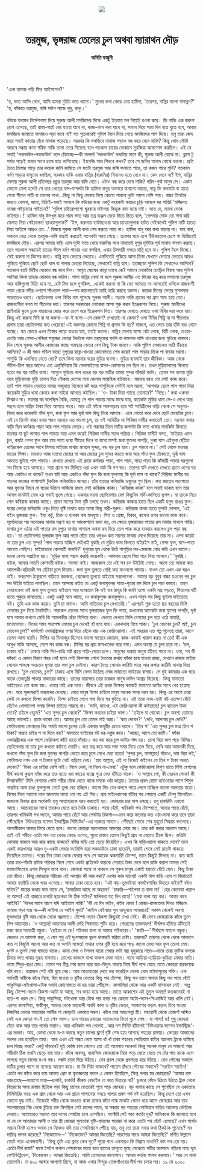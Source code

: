 <div align=center>
<img src=https://images.prothomalo.com/prothomalo-bangla/2021-01/1d75151c-eff9-4e9f-ac28-aebc4618d00f/palo_bangla_og.png />
<br><br>
<h1>তরমুজ, ভৃঙ্গরাজ তেলের চুল অথবা ম্যারাথন দৌড়</h1>
<h4>অদিতি ফাল্গুনী</h4>
<br><br>
</div>

'এলা নামাজ পড়ি ফির আইসপেন?'

'হ, ভাত আন্দি থোন, আসি হামরা দুইটা ভাত খামো।' মুখের কথা কেড়ে নেয় হামিদা, 'তারপর, বান্নির ম্যালা যাবান্নন?' 'হ, ঝাঁকাত তরমুজ, বাঙ্গি সউগ সাজে থুবু, কনুং।'

বউকে যথাযথ নির্দেশনামা দিয়ে সুরুজ আলী মসজিদের দিকে একটু ইতস্তত মন নিয়েই রওনা করে। কি নাকি এক করুনা রোগ এসেছে, তাই রাস্তা-ঘাটে বের হওয়া যাবে না, কাজ-কাম করা যাবে না, সাবান দিয়ে সারা দিন হাত ধুতে হবে, আবার মসজিদে জামাতে নামাজও পড়া যাবে না? গত শুক্রবারেই পুলিশ টহল দিয়ে গেছে মসজিদের পাশ দিয়ে। তবু তারা জেদ করে সবাই কাতার বেঁধে নামাজ পড়েছে। সরকার কি মসজিদে নামাজ পড়াও বন্ধ করে দেবে নাকি? কিন্তু খোদ সৌদি আরবে মক্কায় কাবা শরিফ নাকি তালা মেরে দিয়েছে বলে গতকাল চায়ের দোকানে মুরব্বিরা আফসোস করছিল। এই যে সবাই 'লকডাউন-লকডাউন' বলে চেঁচাচ্ছে—কী আপদ! 'লকডাউন' কথাটার মানে কী, সুরুজ আলী বোঝে না। ক্লাস টু পর্যন্ত পড়েই বাবার সাথে চাষে হাত লাগিয়েছে। ইংরেজি আর শিখবে কখন? তবে সে জমির আবাদ বোঝে ভালো। প্রতি চৈত্রে তিস্তার পাড়ে তার কয়েক কানি জমিতে সে যতটা তরমুজ আর বাঙ্গি ফলাতে পারে, তা কজন পারে শুনি? গতকাল বর্মণ পাড়ার বাসুদেব বলছিল, সরকার নাকি এবার বান্নির (বারুনির) সিনানও হতে দেবে না। কেন দেবে না? ইশ, বান্নির মেলায় সুরুজ আলী প্রতিবছর প্রচুর তরমুজ আর বাঙ্গি বেচে। এটাও বন্ধ করে দেবে নাকি? গরিব-গুর্বা মানুষ সে। একটা কোনো মেলা হলেই সে তার খেতের ফল-ফসলটা কি হামিদা বানুর অবসরে বানানো আচার, নাড়ু কি কদমাটা বা হাতে বোনা শীতল পাটি বা তালের পাখা...কিছু না কিছু মেলায় নিয়ে বেচতে পারলে দুটো পয়সা বেশি পায়। বাচ্চা তিনটার জন্যও খেলনা, জামা, মিঠাই-সদাই আনলে কি বউয়ের জন্য একটু কয়েকটা কাচের চুড়ি আনলে ঘর শান্তি! 'মজ্জিদত নামজ পইড়ব্যার পাইচেন?' 'পুলিশ চাইরোপাশ্যে ঘুরব্যার নাইগচে কিন্তুক বাদা দ্যায় নাই। ভাত দে, ম্যালা ভোক নাইগচে।!' হামিদা বানু উসখুস করে গরম ভাত আর তপ্ত ব্যঞ্জন বেড়ে দিতে দিতে বলে, 'গেলবার মোক তো সাথ করি মেলাত নিয়া গেইচলেন! ছাওয়াগুলাক?' 'ইশ, করুনায় ব্যাটাছাওয়া আর চ্যাংড়াগুলাক হাটত দেইকলেই পুলিশ নাটি হাতত নিয়া আইসে আরও তো...' বিস্ময়ে সুরুজ আলী কথা শেষ করতে পারে না। হামিদা বানু আর কথা বাড়ায় না। যাহ বাবা, সকালে খেত থেকে তরমুজ-বাঙ্গি বাছাই করতেই অনেকটা সময় গেছে। তারপর ঘরে এসে টিউবওয়েল চেপে গা ভিজিয়েই মসজিদে দৌড়। এরপর আবার বাড়ি এসে দুটো ভাত খেয়ে বারুনির পথে নামতেই দুপুর দুইটার সূর্য মাথায় গনগন করছে। তবে গতকাল সন্ধ্যায়ই চায়ের স্টলে বর্মণ পাড়ার ওরা বলছিল, এবার চিলমারী বন্দরে বান্নি হবে না। পুলিশ টহল দিচ্ছে। সেই করুনা না কিসের জন্য। বান্নি হবে ভেতরে ভেতরে। এমনিতেই শুকিয়ে আসা তিস্তা যেখানে ভেতরে ভেতরে আরও শুকিয়ে শুকিয়ে ছোট ছোট খাল বা নালার চেহারা নিয়েছে, সেখানেই বান্নি হবে। হতচ্ছাড়া পুলিশ কি সেখানেও আসিবে? গতকাল হাটে মিষ্টির দোকান বন্ধ করে দিল। অমৃত ঘোষের কান্না দ্যাখে কে? সামনে লোকটার চেংড়ির বিবাহ আর পুলিশ আসিয়া কিনা তাহার দোকান বন্ধ করিল। শালা বান্নির মেলা না হলে সুরুজ আলীর এত দিনের যত্ন করে ফলানো তরমুজ আর বাঙ্গিগুলো বিক্রি হবে না...হাট মিস হলে মুশকিল...একেই করুনা না কি যেন আসতে না-আসতেই ওদিকে রাজবংশী পাড়া থেকে নদীর ওপাশে সাঁওতাল পাড়া—সব জায়গাতেই ত্রাহি ত্রাহি করছে অভাব। কয়েক দিনের ভেতর মুসলমান পাড়াতেও ধরবে। ছোটবেলায় ওলা বিবির নাম শুনেছে সুরুজ আলী। মড়কে নাকি গ্রামের পর গ্রাম সাফ হয়ে যেত। রাজবংশীরা বলত মা শীতলার দয়া। তারপর সরকারের লোকেরা আসা শুরু করল ইঞ্জেকশন নিয়ে। সুরুজ আলীদের প্রাইমারি স্কুলে ঢুকে বাচ্চাদের জোর করে চেপে ধরে ইঞ্জেকশন দিত। তারপর দেখতে দেখতে ওলা বিবির দয়া কমে যায়। কিন্তু এই করুনা বিবি বা মা করুনা—যা-ই বলো—সে কেমন? দেখতেই-বা কেমন? ওলা বিবির শিন্নি বা মা শীতলার প্রসাদ তারা ছোটবেলায় কত খেয়েছে! এই করুনার কোনো শিন্নি বা প্রসাদ কি হয়? যাকগে, এত ভেবে তার হাঁটা বরং থেমে যাচ্ছে। যত জোরে এখন তিস্তার পাড়ে যাওয়া যায়, ততই ভালো। বান্নির মেলায় আসা বেটা লোক, বিটি লোক, চেংড়া-চেংড়ি আর গেন্দা-গেন্দিরা সবুজের ভেতর টকটকে লাল তরমুজের ফালি বা কমলাভ বাঙ্গি খাওয়ার জন্য মুখিয়ে থাকবে। দিন শেষে সুরুজ আলীর কোমরের কাছে গামছার ভেতর বেশ কিছু টাকা জমবে। নাকি পুলিশ সেখানেও লাঠি উঁচায়ে আসিবে? এ কী গজব পড়িল বাহে! দুপুরের রান্না-খাওয়া কোনোমতে শেষ করেই পাল পাড়ার দিকে পা বাড়ায় ময়না। শাশুড়ি কি এমনিতে যেতে দেয়? তবে কিনা ময়নার বরের মুড়ির ব্যবসা। মুড়ির ব্যবসাই তার জীবিকা। আজ থেকে পঁচিশ-ত্রিশ বছর আগেও এত এলুমিনিয়াম কি মেলামাইনের বাসন-কোসনের চল ছিল না। তখন মুড়িয়ালদের কিনতে হতো বড় বড় মাটির ধামা। আগুনে পুড়িয়ে লাল রঙের বড় বড় মাটির ধামায় সুন্দর ঝাঁজরি কাটা। তেমন সব ধামায় মুড়ি ভরে মুড়িয়ালরা মুড়ি চালান দিত নৌকায় দেশের নানা জেলার সাপ্তাহিক হাটবারে। ময়নার বরও তো সেই কাজ করে। তাই পাল পাড়ায় বেড়াতে যাবার অজুহাত হিসেবে ঝট করে শাশুড়িকে সেটাই বলে ময়না, 'আপনার ছেলে পাল পাড়া দিয়া কয়েকটা মুড়ির ধামা কেনার কথা সাইরা আসতে কইছিল।' 'ও- টাকা দিয়া গ্যাছে তোমারে?' 'দিছে।' কথা একদম মিথ্যাও না। ময়নার বর বলেছিল বৈকি, যেহেতু সে পাল পাড়ায় মাঝে মাঝে যায়, কয়েকটা মুড়ির ধামা সে-ও দেখে আর পছন্দ হলে অগ্রিম টাকা দিয়ে আসতে পারে। আর এই ফাঁকে পালপাড়ায় তার সই সাবিত্রীদের বাড়ি থেকে সে অনুনয়-বিনয় করে কয়েকটা গাঁদা ফুল, জবা ফুল আর দূর্বা ঘাস কিছু নিয়ে আসবে। এনে থেতো করে দেবে ছোট মেয়েটার চুলে। এই যে তিনটা বাচ্চা হবার পরও ময়নার এত ভালো চুল, তা ওই সাবিত্রীর মা গিরিজা মাসীর কথাতেই তো। ময়নার বাবার বাড়ি ছিল কর্মকার পাড়া আর পাল পাড়ার ভেতর। ওই গরমের দিনে মাটির কলসটা কি ভাত খাবার সানকিটা কিনতে ময়নার মা ছুট লাগাত পাল পাড়ায় আর এমন করেই গিরিজা মাসীর সাথে পরিচয়। গিরিজা মাসীই বলত, 'মাইয়ার এমন চুল, কয়টা গেন্দা ফুল আর তার পাতা ধরো শীতের দিনে বা বারো মাসই জবা ফুলের পাপড়ি, দুব্বা ঘাস এইগুলা ছেঁইচা নাইরকেল তেলের সাথে মিশায় মাইয়ার মাথায় মাখলে সুন্দর, বড় বড় চুল হবে। চুল পড়বে না।' সেই থেকে ময়নার মায়ের শিক্ষা। ময়নাও আজ দ্যাখো মেয়ের মা আর মেয়ের চুল সুন্দর করতে জবা আর গাঁদা ফুল টোকাতে, দূর্বা ঘাস আনতে ছুটছে পাল পাড়ায়। দেখতে দেখতে এই গ্রামে কর্মকার পাড়া, পাল পাড়া, সাহা পাড়া কি কাঁসারী পাড়ার ঘরগুলো সব ফিকে হয়ে আসছে। সারা গ্রামে সব মিলিয়ে ওরা এখন আট কি দশ ঘর। তারপর যদি দেখতে দেখতে গ্রামে ওদের ঘর আর একটাও না থাকে? তখন যদি আর একটাও গাঁদা ফুল কি জবা ফুলগাছ কি দূর্বা ঘাস না থাকে? গিরিজা মাসীর বর পালের কাজের পাশাপাশি টুকটাক কবিরাজিও জানত। তাঁর হাতের কবিরাজি ওষুধের গুণ ছিল। কত জাতের লতাপাতা আর ফুলের বিছন যে ঘরের উঠানে সাজিয়ে রাখত সেই কবিরাজ কাকা। 'কবিরাজ কাকা' বলে সবাই ডাকত বলে তার আসল নামটাই বোধ হয় সবাই ভুলে গেছে। একবার ময়না ছোটবেলায় বেশ কিছুদিন সর্দি-কাশিতে ভুগল। মা তাকে নিয়ে গেল কবিরাজ কাকার কাছে। শ্রাবণ মাসের টানা বৃষ্টি চলছে তখন। কবিরাজ কাকার হাতে ছিল একটি হলুদ রঙের ফুল। ঘরের ভেতর কবিরাজি ওষুধ নিতে বৃষ্টি মাথায় করে আসা কিছু নারী-পুরুষ। কবিরাজ কাকা হাতে ফুলটা দোলান, 'এই হইল ভৃঙ্গরাজ ফুল। ইহা কটু, তিক্ত ও হালকা কষ স্বাদযুক্ত। পিত্ত ও শ্লেষ্মা, বিকার, কফের ওপর ভালো কাজ করে। সূর্যোদয়ের পর অনেকের মাথায় যন্ত্রণা হয় বা আধকপালে ব্যথা হয়, সে ক্ষেত্রে ভৃঙ্গরাজের পাতার রস মাথায় মাখলে শান্তি। মাথার চুল ওঠায় এই পাতার রস দুপুরে মাথায় লাগালে অথবা রস দিয়ে তেল পাক করে ব্যবহার করলেও চুল পড়া বন্ধ হয়।' তা ছোটবেলায় ভৃঙ্গরাজ ফুল আর পাতা ছেঁচে তার ওষুধও কত ময়নার মাথায় মেখে দিয়েছে তার মা। এসব করেই না তার চুল এত সুন্দর! 'পাল পাড়ায় যাচ্ছিস দেইখাই বুঝছি যে মুড়ির ধামা কিনতে বাইরইস নাই, গেন্দা ফুল, ঘাস-পাতা আনতে গেছিস। মাইয়াডারে কেশবতী বানাবি?' দুপুরের ঘুম থেকে উঠে শাশুড়ির মন-মেজাজ বোধ করি এখন ভালো। ময়না বেগম অপ্রতিভ হয়। 'মুড়ির ধামা পছন্দ করছি কয়েকটা। আপনার ছেলে গিয়া পরে নিয়া আসবে।' 'বুঝছি। হউক, আমার নাতনি কেশবতী হউক। সমস্যা নাই। আজকাল তো এই সব চল উইঠাই গেছে। আগে তো আমরা কত আমলকী-হরিতকী সব ছেঁইচা চুলে দিতাম। জবা ফুল তুলতে গেছি কত বাওনগো পাড়ায়। বাওন তো এখন এক ঘরও নাই। ভবপ্রসাদ ঠাকুরগো বাড়িতে রক্তজবা, শ্বেতজবা তুলতে যাইতাম সক্কালবেলা। আমার বড় বুবুর বাচ্চা হওনের পর চুল সব উইঠা যাইতে লাগছিল। তহন আম্মায় কইত যে একটু জবাফুলের পাতা-পুতার রস দিলে চুল পড়া কমবে। তহন বেহানবেলা ওই জবা ফুল তুলতে যাইতাম আর দ্যাখতাম কি ওই ভব ঠাহুর কি জানি ওগো একটা মন্ত্র পড়তে, পিতলের ঘটি হাতে পুকুরে নামতেছে। একটু একটু মনে আছে, ওং জবাকুসুমং জবাকুসুমং। এখন মানুষ সব কিছু ভুইলা যাইতেছে বউ। তুমি এক কাজ করো। তুমি চা বানাও। আমি নাতিনের চুল দেখতেছি।' এরপরই শুরু হতো ছয় বছরের মিলি বেগমের চুল নিয়ে টানাটানি। নারকেল তেলের সাথে ভৃঙ্গরাজের ফুল কি পাতা, কখনোবা অনেকটা জবা ফুলের পাপড়ি, দূর্বা ঘাস আবার কখনো মেথি কি আমলকীর ছেঁচা মিশিয়ে রাখা। দেখতে দেখতে মিলি বেগমের চুল হয়ে ওঠে বাহারি, মনোলোভা। বিয়ের সময় পাত্রপক্ষ মেয়ের চুল দেখেই হাঁ হয়ে যায়। এককথায় বিয়ে পাকা। 'চুল বেচবেন চুল? অই, চুল বেচবেন চুল?' ফার্মগেট ওভারব্রিজের ওপর দিয়ে হেঁকে যায় এক ফেরিওয়ালা। এই শহরের এত গল্প শুনেছে তারা, আগে তেমন আসা হয়নি। মিলির বর দিনমজুর হিসেবে ভালো স্বাস্থ্যের জোয়ান, কাজ-কামাই খারাপ করত না তো! কী এক অসুখ নাকি আসছে, দেশে সব কাজ বন্ধ। মিলির বর প্রায় মাসখানেক ঘরে বসা। এমন অবস্থা যে চুলা চড়ে না। 'চল, ঢাকায় যাই।' ঢাকায় নাকি দিন-রাত্রি অষ্ট প্রহর গাড়ি-ঘোড়া চলে। মানুষের ধাক্কায় মানুষ হাঁটতে পারে না। ওমা, সব কী ফাঁকা! এ কেমন বিরান শহর গো! য্যান সেই কিসসায় শোনা দৈত্যের কথায় ফাঁকা হয়ে যাওয়া রাজ্য, যেখানে রাজার মাইয়া সোনার পালঙ্কে অচেতন ঘুমায় তার লম্বা চুল মেইলা। কারণ দৈত্য সোনার কাঠিটা পায়ে আর রুপার কাঠিটা মাথায় দিয়া রাখছে। 'চুল বেচবেন, চুল?' ঢাকায় এসে মিলি বেগম উঠেছে সেজ মামাতো ভাইয়ের বাসায়। সে দুই কামরার এক ঘরে থাকে তেজতুরি পাড়ার বাজারের কাছে। তাদের বারান্দায় তারা চারজন মানুষ কদিন আশ্রয় নিয়েছে। কিন্তু মামাতো ভাইয়েরও তো কাজ বন্ধ। খাবার নাই এক দানা। জীবনে এই প্রথম ভিক্ষার কাজেই মামাতো ভাবির সাথে বের হয়েছে সে। ঘরে পুরুষেরাই বাচ্চাদের দেখছে। মেয়ে মানুষ ভিক্ষা চাইলে মানুষ অনেক সময় নরম হয়। কিন্তু এর আগে তারা কেউ যে কখনো ভিক্ষা করেনি। ভিক্ষা চাইতে গেলে গলা দিয়ে স্বর ফুটছে না। এই তারা ননদ-ভাই বউ এতক্ষণ হেঁটে হেঁটেও খোলামেলা গলায় ভিক্ষা চাইতে পারছে না। 'ভাবি, দ্যাখো, এই ফেরিওয়ালা কী কইতাছে! চুল ব্যাচলে টাকা দেবে? তইলে বেচুম?' 'এত সুন্দর চুল বেচবা?' 'ভিক্ষা করনের চাইয়া ভালা।' 'তইলে যা বোঝো। চুল অবশ্য তোমার আছে ভালোই। গ্রামে থাকো তো। আমার চুল তো তেমন নাই আর।' 'কত দেবেন?' 'দেখি, আপনার চুল দেখি?' ফেরিওয়ালা কোমরের নিচ অবধি কালো চুলের ঢেউ একবার জহুরীর চোখে দ্যাখে। 'তিন শ' 'এত সুন্দর চুল মাত্র তিন শ টাকা? অন্তত চাইর শ না দিলে হয়?' মামাতো ভাইয়ের বউ দর-দস্তুর করে। 'আচ্ছা, আগে তো কাটি।' ফাঁকা ওভারব্রীজের এক পাশে ফেরিঅলা কাঁচি হাতে দাঁড়ায়। কচ কচ করে চুল কাটার শব্দ হয়। চোখ দিয়ে জল পড়ে মিলির। ছোটবেলায় মা তার চুল কখনো কাটতে দেয়নি। কত যত্ন করে আর লম্বা সময় নিয়ে তেল দিয়ে, মেথি আর আমলকী দিয়ে, কখনো গাঁদা ফুল কি জবা ফুলের পাপড়ি থেতো করে চুলে মেখে দেয়া হতো! 'সুন্দর চুল, মাশাল্লাহ! দাঁড়াও, দাম দিয়া লই,' ফেরিঅলা নগদ এক শ টাকার দুটো নোট বাড়িয়ে দেয়। 'হায় আল্লাহ, এই না নিজেই কইলেন যে তিন শ টাকা অন্তত দেবেন?' 'টাকা এর চাইয়া বেশি নাই। নিলে নেবা, না নিলে না-নেবা!' এটুকু বলে ফেরিওয়ালা নিপুণ হাতে মিলি বেগমের দীর্ঘ কালো কুন্তল ভাঁজ করে তার হাতে ধরা কাচের বাক্সে পুরে ফের হাঁটতে থাকে। 'ও আল্লাহ গো, কী বেরহম লোক! কী মিথ্যাবাদী!' মিলি বেগমের গোটা শরীর বেঁকে যেতে থাকে দমকে ওঠা কান্নায়। চৈত্রের প্রবল রোদে হাইওয়ের পাশে শিমুল গাছটায় আস্ত রাঙা ফুলগুলো ফেটে তুলা বের হচ্ছিল। কালো পিচ যেন ঝলসে পায়ে লেগে যাচ্ছিল কালো আলতার মতো। বিয়ের দিনে পরানো লাল আলতার মতো তো নয় এই পিচ। প্রায় মাইলখানেক হাঁটার পর শেয়ারে একটি টেম্পু মিলেছিল। জমানো টাকার প্রায় অর্ধেকটা তবু আতাহারকে খরচ করতেই হয়। জোহরার চার মাস চলছে। তবু চাকরিটা এখনো আছে। আতাহারের সাথে তাকেও যেতে হবে বৈকি ঢাকায়। পায়ে হেঁটে, খানিকটা পথ টেম্পোতে, আবার পায়ে হেঁটে, তারপর খানিকটা পথ ভ্যানে, আবার পায়ে হেঁটে আর শেষটায় রিকশা—এমন করে কতবার কত ওঠা-নামা করে তবে তারা পৌঁছেছিল 'নিটওয়্যার ফ্যাশন ইন্ডাস্ট্রিজ লিমিটেড'-এর দরজার সামনে। পৌঁছেই শোনে শেষ মুহূর্তে সিদ্ধান্ত বদলেছে। আগামীকাল আবার ফিরে যেতে হবে। ভাগ্যে জোহরা বড়লোকের আদরের মেয়ে নয়। তার কষ্ট করার অভ্যাস আছে। তাই এই শরীরে এতটা পথ এত ভেঙে ভেঙে এসেও, পুরো রাস্তায় তেমন কিছুই প্রায় না খেয়েও টিকে ছিল। রাত্রিটা কোথায় থাকবে আর কার কাছে থাকবে? বস্তির বাড়ি তো ছেড়ে দিয়েছিল। এখন কি বাড়িওয়ালা থাকতে দেবে? তবে একই কারখানার আরও দু-একটা লেবার ফ্যামিলি যারা লকডাউনে ঢাকা ছাড়েনি, তারাই শেষে সেই রাতটা থাকতে দিয়েছিল তাদের। পরের দিন ঢাকা থেকে ফেরার পথে সে আরেক ঝকমারি! টেম্পো, ভ্যান কিছুই মিলছে না। কত কষ্টে তারা চার-পাঁচটা শ্রমিক পরিবার মিলে শেষে একটা প্রাইভেট কারকে শেয়ারে টাকা দেবে বলে রাজি করাল আবার সেই ময়মনসিংহের এগার সিন্দুরে যাবে বলে। জোহরা সাথে না থাকলে সে পুরুষ মানুষ একাই হয়তো হেঁটে যেত। কিছু টাকা তো বাঁচত। কিন্তু জোহরার শরীরের এই অবস্থায় কী আর করা? এরপর কাণ্ড দ্যাখো! একটা মাস বাড়ি এসে না জিরাতেই আবার ফ্যাক্টরি থেকে খবর এসেছে। আবার ঢাকা যেতে হবে। 'এই ঝড়-তুফাইন্যা কালবৈশাখির ভিতরে যাইবা? বউও যাইব?' মায়ের কথায় ঘাড় নাড়ে সে, 'চাকরিডা আছে না অহনো!' 'চাকরি—শইলডা ত বালা না!' 'হের বেতনডা খারাপ না আম্মা! এই বাজারে চাকরি ছাড়নডা কি ঠিক অইব? মালিকরা যত দিন রাহে!' 'যেবা বালা অয় কর। আবার কবে আইবি?' 'ঈদের আগে আগে যদি আইতাম পারি!' 'কী যে ঈদ অইব, কইব কেডা ! রোজা-রমজানের দিনও মজ্জিদে নামাজ পড়া যায় না—কী কাইলা যে আইল খুদা!' 'কাইল বেইন্যার সুম ডাহুনযে আমরারে!' সকাল থেকেই অবশ্য মুষলধারে বৃষ্টি আর থেকে থেকে বজ্রপাত। টেম্পো-ভ্যান-রিকশা কিছুরই দেখা নেই। কী ভেবে জোহরাকে কাঁধে তুলে নিল আতাহার। 'ও আল্লাহ! আতাহার আলী দেহি সিনামাত শুটিং হরে। পেরেমের তাজমহল!' দীর্ঘপথ হাঁটতে হাঁটতেই মজা করে সহযাত্রী বন্ধুরা। 'হেইডা না রে ! শইলডা বালা না আমার পরিবারের।' 'জানি—' দীর্ঘশ্বাস ফ্যালে বন্ধুরা। জেনেও যে তামাশা করা, এ যেন শুধু এই দুঃসময়কে ভুলে থাকারই মরিয়া চেষ্টা। তারপর? তারপর থেকে থেকে আকাশে কত না বিজুলি আলো আর কত না অশনি সঙ্কেত! মাথার ওপর বৃষ্টি হয়ে ঝরে পড়ে কালো মেঘা আর ফুল তোলা মেঘ। ধুলট ও তুলট মেঘা ঘামতে থাকে। কানা মেঘা ও টলমল বারো মেঘার ভাই বজ্র হুহুঙ্কারে নামে—নামে তারা ফুটিক ডলকে চিনার ভাত খাবার দুরূহ বাসনায়। চোখের কাজলে মাখা কাজল মেঘা নামে। নামে আড়িয়া-হাড়িয়া-কুড়িয়া মেঘার নাতি। নামে সিঁদুর-রাঙা মেঘ। তেমন সব তীব্র মেঘ জলে আর ঝড়-বিদ্যুৎ মাথায় নিয়ে দীর্ঘ পথে যেতে যেতে জোহরা বারকয়েক বমি করে। ধারাজল সেই বমি ধুয়ে দেয়। আর আতাহারের দেহে ভর করেছিল যেনবা খোদ মহিষাসুরের শক্তি। এক গর্ভবতী নারীকে কাঁধে নিয়ে, হিম হাওয়া ও বৃষ্টির ভেতরে কিছু পথ টেম্পো, কিছু পথ ভ্যান আবার কিছু পথ পায়ে হেঁটে পাকুন্দিয়া-মটখোলা-টোক অবধি কোনোমতে না হয় তারা পৌঁছাল। কাপাসিয়া থেকে আর একটি যানবাহন নেই। অল্প কিছু টেম্পো-ভ্যান-রিকশা-অটো যা আছে, সব ভাড়া হয়ে আছে। তাতে আকাশের এই তুমুল অবস্থা! কতজনেরই না হাত-পা ধরল সে। কিন্তু পাকুন্দিয়া, মটখোলা আর টোক পার হবার পর কোনো অটো-ভ্যান-সিএনজিই আর খালি নেই। এরপর কাপাসিয়া, গাজীপুর, সাভার থেকে মহাখালী অবধি কাদা ও বৃষ্টির ভেতর, আকাশের কড়াৎ কড়াৎ চিরে যাওয়া বিজলির ভেতর আতাহার আলীর পা জোড়াই একমাত্র সম্বল। কাঁধে তার অন্তঃসত্ত্বা স্ত্রী। মহাখালী থেকে তেজগাঁ অব্দিও সেই এক জোড়া পা-ই তো শেষ সম্বল। ডান পায়ের রবারের স্যান্ডেলের ফিতা খুলে গেল। যা শালা! যা! শুধু জোহরা বেঁচে থাক আর তার গর্ভের সন্তান। আর খানিকটা পথ গেলেই...আর দশ মিনিট হাঁটলেই 'নিটওয়্যার ফ্যাশন ইন্ডাস্ট্রিজ'-এর দরজা। আহ, কোথা থেকে ম-ম করছে নতুন চালের ঘ্রাণ! বৃষ্টি শেষ হয়ে আসছে শহরের রাস্তায়। ভোরের আজানের পরপর বের হয়েছিল তারা। আর এখন এই সন্ধ্যা নেমে আসা খাঁ খাঁ ঢাকা শহরের সোডিয়াম বাতির আলোয় ট্রাকে থামিয়ে চাল দিচ্ছে কারা? একটু দাঁড়াবে? দুই কেজি চাল পেলেও তো এই অবেলায় অনেক! কিন্তু অনেক মানুষ যে সামনে! আর শরীরটা ঠিক তখনি ছেড়ে যায় তার। কাঁধে অবসন্ন, ধারাসিক্ত জোহরাকে নিয়ে পড়ে যেতে যেতে সে টের পায় নাকে এসে লাগছে নতুন চালের ম-ম গন্ধ। গন্ধটা চাড়া দিয়ে উঠছে। যেন প্রবল থেকে প্রবলতর হয়ে উঠছে। যেন পৌষের সকালে মাটির চুলার পাশে মা বসেছে আয়েশ করে। মা কি পিঠা ভাজবে? পায়েস রাঁধবে পৌষের সকালে? 'সরুইন সরুইন!' এতটা পথ কাঁধে করে বয়ে আনায় প্রেম বা কৃতজ্ঞতার বদলে এ কেমন হিসহিসে, ক্ষিপ্ত গলার স্বর জোহরার? 'আমার রক্ত ভাঙতাছে—মায়াগো মায়া—চাকরি, চাকরি! কীরুম বেডাইন যে ভাত দিতারে না?' ডুকরে কেঁদে উঠতে উঠতে ট্রাক থেকে বিতরণের সময় রাস্তায় ছিটকে পড়া কিছু চালের ভেতরেই শুয়ে পড়ে জোহরা। বড় খালার কাছে সে শুনেছিল যে একাত্তরে মিলিটারির ভয়ে এক গ্রাম থেকে আর এক গ্রামে পালানোর সময়ে খালার প্রথম গর্ভ নষ্ট হয়েছিল। কিন্তু দেশে তো এখন কোনো যুদ্ধ নাই। নিজেরই শরীর থেকে ভাঙতে থাকা রক্তের কাঁচা গন্ধে মাথাটা কেমন ধরে আসে জোহরার আর তার সালোয়ারের নিচ থেকে চুঁইয়ে রক্ত মিশছিল সেই চালের সাথে, যা সন্ধ্যার পর শহরের সোডিয়াম বাতির আলোয় ভৌতিক দেখায়। আতাহারও সম্ভবত তার দমের শেষটায় চলে এসেছিল। ফ্যাক্টরি গেট আর কতটা দূর? মালিককে কি জানাতে হবে না যে সে আতাহার আলী ও তার স্ত্রী জোহরা সুলতানা বৃষ্টি-বাদলের পরোয়া না করে এতটা পথ হেঁটে এসেছে? এখন গর্ভের সন্তান বিনষ্ট হলেও অথবা সে নিজেও যদি তার শেষনিশ্বাসে পৌঁছে যায়, তবু তো তারা সবার কথা ঠিকঠাক শুনেছে? সব দায়িত্ব পালন করেছে? 'নিকোমেন—' 'নিকোমেন? আমরা জিতেছি? পারস্যের সাথে আমরা জিতেছি?' দর্পিত উল্লাসে ফেটে পড়ে এথেন্সবাসী। 'কিন্তু তুমি এত ক্লান্ত কেন দূত? পুরো পথে একবারও কি বিশ্রাম নাওনি? কম পথ তো নয়। এতটা দীর্ঘ রাস্তা!' ঘামে টপটপ কপাল শেষবারের মতো ডান হাতের তালুতে মুছে মেঝেতে গভীর অবসাদে গড়িয়ে পড়ে দূত ফেইডিপ্পিডেস, 'নিকোমেন। আমরা জিতেছি। আমি তোমাদের জানালাম। আমার কর্তব্য পালন করলাম।' আর সে মাথা তোলেনি। না ৪৯০ অব্দের আগস্টে গ্রিসে, না আজ এগার সিন্দুর-তেজগাঁওয়ের দীর্ঘ পথ চলার পর। ১৯ মে ২০২০
